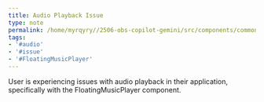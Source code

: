 ```yaml
---
title: Audio Playback Issue
type: note
permalink: /home/myrqyry//2506-obs-copilot-gemini/src/components/common/audio-playback-issue
tags:
- '#audio'
- '#issue'
- '#FloatingMusicPlayer'
---
```


User is experiencing issues with audio playback in their application, specifically with the FloatingMusicPlayer component.